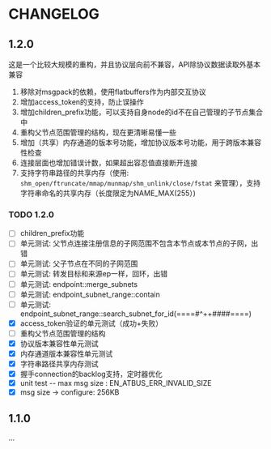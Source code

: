 CHANGELOG
============

1.2.0
------------

这是一个比较大规模的重构，并且协议层向前不兼容，API除协议数据读取外基本兼容

1. 移除对msgpack的依赖，使用flatbuffers作为内部交互协议
2. 增加access_token的支持，防止误操作
3. 增加children_prefix功能，可以支持自身node的id不在自己管理的子节点集合中
4. 重构父节点范围管理的结构，现在更清晰易懂一些
5. 增加（共享）内存通道的版本号功能，增加协议版本号功能，用于跨版本兼容性检查
6. 连接层面也增加错误计数，如果超出容忍值直接断开连接
7. 支持字符串路径的共享内存（使用: ```shm_open/ftruncate/mmap/munmap/shm_unlink/close/fstat``` 来管理），支持字符串命名的共享内存（长度限定为NAME_MAX(255）)

### TODO 1.2.0

- [ ] children_prefix功能
- [ ] 单元测试: 父节点连接注册信息的子网范围不包含本节点或本节点的子网，出错
- [ ] 单元测试: 父子节点在不同的子网范围
- [ ] 单元测试: 转发目标和来源ep一样，回环，出错
- [ ] 单元测试: endpoint::merge_subnets
- [ ] 单元测试: endpoint_subnet_range::contain
- [ ] 单元测试: endpoint_subnet_range::search_subnet_for_id(====#^++####====)
- [x] access_token验证的单元测试（成功+失败）
- [ ] 重构父节点范围管理的结构
- [x] 协议版本兼容性单元测试
- [x] 内存通道版本兼容性单元测试
- [x] 字符串路径共享内存测试
- [x] 握手connection的backlog支持，定时器优化
- [x] unit test -- max msg size : EN_ATBUS_ERR_INVALID_SIZE
- [x] msg size -> configure: 256KB

1.1.0
------------

...